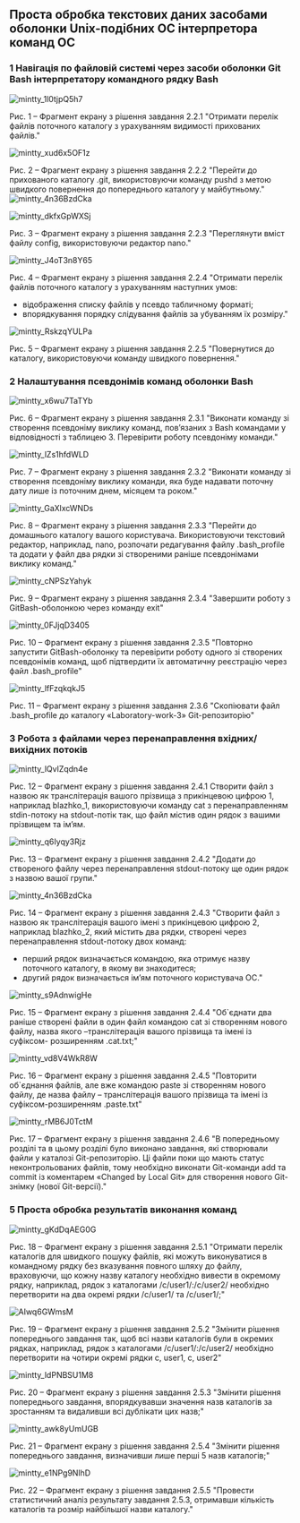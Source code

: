 ## Проста обробка текстових даних засобами оболонки Unix-подібних ОС інтерпретора команд ОС

### 1 Навігація по файловій системі через засоби оболонки Git Bash інтерпретатору командного рядку Bash

![mintty_1l0tjpQ5h7](https://user-images.githubusercontent.com/44908390/226974452-bb9e7207-cce3-4230-b9d5-b72be9289ea3.png)

Рис. 1 – Фрагмент екрану з рішення завдання 2.2.1 "Отримати перелік файлів поточного каталогу з урахуванням видимості
прихованих файлів."

![mintty_xud6x5OF1z](https://user-images.githubusercontent.com/44908390/226975847-412f8541-d083-4098-97b2-cbe356ef6f63.png)

Рис. 2 – Фрагмент екрану з рішення завдання 2.2.2 "Перейти до прихованого каталогу .git, використовуючи команду pushd з метою
швидкого повернення до попереднього каталогу у майбутньому."
![mintty_4n36BzdCka](https://user-images.githubusercontent.com/44908390/227003925-0d60972c-62a1-4b95-b3a9-5a16b80c8985.png)

![mintty_dkfxGpWXSj](https://user-images.githubusercontent.com/44908390/226976249-b7c9886f-212d-42a0-81d8-602d5ecefb27.png)

Рис. 3 – Фрагмент екрану з рішення завдання 2.2.3 "Переглянути вміст файлу config, використовуючи редактор nano."

![mintty_J4oT3n8Y65](https://user-images.githubusercontent.com/44908390/226977465-e1e59e84-c4e7-4744-9586-48d8136b87e4.png)

Рис. 4 – Фрагмент екрану з рішення завдання 2.2.4 "Отримати перелік файлів поточного каталогу з урахуванням наступних умов:
+ відображення списку файлів у псевдо табличному форматі;
+ впорядкування порядку слідування файлів за убуванням їх розміру."

![mintty_RskzqYULPa](https://user-images.githubusercontent.com/44908390/226977877-02535fea-929d-40ce-841f-94faaa05ee23.png)

Рис. 5 – Фрагмент екрану з рішення завдання 2.2.5 "Повернутися до каталогу, використовуючи команду швидкого повернення."

### 2 Налаштування псевдонімів команд оболонки Bash

![mintty_x6wu7TaTYb](https://user-images.githubusercontent.com/44908390/226979911-db32a11a-1935-4320-a30d-7ed736f2cc7b.png)

Рис. 6 – Фрагмент екрану з рішення завдання 2.3.1 "Виконати команду зі створення псевдоніму виклику команд, пов’язаних з Bash
командами у відповідності з таблицею 3. Перевірити роботу псевдоніму команди."

![mintty_lZs1hfdWLD](https://user-images.githubusercontent.com/44908390/226982958-30bf94c9-7a17-45d0-98cd-3a099bbd491b.png)

Рис. 7 – Фрагмент екрану з рішення завдання 2.3.2 "Виконати команду зі створення псевдоніму виклику команди, яка буде надавати
поточну дату лише із поточним днем, місяцем та роком."

![mintty_GaXlxcWNDs](https://user-images.githubusercontent.com/44908390/226988141-64a5296a-0740-41aa-8b9c-a196a363c81c.png)

Рис. 8 – Фрагмент екрану з рішення завдання 2.3.3 "Перейти до домашнього каталогу вашого користувача. Використовуючи
текстовий редактор, наприклад, nano, розпочати редагування файлу .bash_profile та додати у
файл два рядки зі створеними раніше псевдонімами виклику команд."

![mintty_cNPSzYahyk](https://user-images.githubusercontent.com/44908390/226988640-1fe5fe5d-5eb1-4886-9e13-c41796690f29.png)

Рис. 9 – Фрагмент екрану з рішення завдання 2.3.4 "Завершити роботу з GitBash-оболонкою через команду exit"

![mintty_0FJjqD3405](https://user-images.githubusercontent.com/44908390/226989219-d4931c2a-ad49-40d9-81d8-cf78bf2bbf8e.png)

Рис. 10 – Фрагмент екрану з рішення завдання 2.3.5 "Повторно запустити GitBash-оболонку та перевірити роботу одного зі створених
псевдонімів команд, щоб підтвердити їх автоматичну реєстрацію через файл .bash_profile"

![mintty_lfFzqkqkJ5](https://user-images.githubusercontent.com/44908390/226991010-ae0e543e-8332-465b-be7a-f1903ab7b60a.png)

Рис. 11 – Фрагмент екрану з рішення завдання 2.3.6 "Скопіювати файл .bash_profile до каталогу «Laboratory-work-3» Git-репозиторію"

### 3 Робота з файлами через перенаправлення вхідних/вихідних потоків

![mintty_lQvlZqdn4e](https://user-images.githubusercontent.com/44908390/227000898-0e3f3897-18a5-4a1c-998e-0fc542f54e78.png)

Рис. 12 – Фрагмент екрану з рішення завдання 2.4.1 Створити файл з назвою як транслітерація вашого прізвища з прикінцевою цифрою 1, наприклад blazhko_1, використовуючи команду cat з перенаправленням stdin-потоку на stdout-потік так, що файл містив один рядок з вашими прізвищем та ім’ям.

![mintty_q6Iyqy3Rjz](https://user-images.githubusercontent.com/44908390/227002078-57f95274-f9bd-4f7a-a2f5-723b6c15db09.png)

Рис. 13 – Фрагмент екрану з рішення завдання 2.4.2 "Додати до створеного файлу через перенаправлення stdout-потоку ще один
рядок з назвою вашої групи."

![mintty_4n36BzdCka](https://user-images.githubusercontent.com/44908390/227003988-0ebe0a29-5b29-4f81-b3a3-88942ca9e3de.png)

Рис. 14 – Фрагмент екрану з рішення завдання 2.4.3 "Створити файл з назвою як транслітерація вашого імені з прикінцевою цифрою
2, наприклад blazhko_2, який містить два рядки, створені через перенаправлення stdout-потоку
двох команд:
+ перший рядок визначається командою, яка отримує назву поточного каталогу, в якому ви знаходитеся;
+ другий рядок визначається ім’ям поточного користувача ОС."

![mintty_s9AdnwigHe](https://user-images.githubusercontent.com/44908390/227006477-8bfed74a-0b6d-420b-96cc-7137fad7afca.png)

Рис. 15 – Фрагмент екрану з рішення завдання 2.4.4 "Об`єднати два раніше створені файли в один файл командою cat зі створенням нового файлу, назва якого –транслітерація вашого прізвища та імені із суфіксом- розширенням .cat.txt;"

![mintty_vd8V4WkR8W](https://user-images.githubusercontent.com/44908390/227008927-57d944ee-91dc-4f80-a758-d1a83047e4b1.png)

Рис. 16 – Фрагмент екрану з рішення завдання 2.4.5 "Повторити об`єднання файлів, але вже командою paste зі створенням нового файлу, де назва файлу – транслітерація вашого прізвища та імені із суфіксом-розширенням .paste.txt"

![mintty_rMB6J0TctM](https://user-images.githubusercontent.com/44908390/227010484-f5281f2f-8bd5-414c-a5c4-19d298c8d009.png)

Рис. 17 – Фрагмент екрану з рішення завдання 2.4.6 "В попередньому розділі та в цьому розділі було виконано завдання, які створювали файли у каталозі Git-репозиторію. Ці файли поки що мають статус неконтрольованих файлів, тому необхідно виконати Git-команди add та commit із коментарем «Changed by Local Git» для створення нового Git-знімку (нової Git-версії)."

### 5 Проста обробка результатів виконання команд

![mintty_gKdDqAEG0G](https://user-images.githubusercontent.com/44908390/227014919-2c771b82-b91f-4d67-a21f-852dcc79f66d.png)

Рис. 18 – Фрагмент екрану з рішення завдання 2.5.1 "Отримати перелік каталогів для швидкого пошуку файлів, які можуть виконуватися в командному рядку без вказування повного шляху до файлу, враховуючи, що кожну назву каталогу необхідно вивести в окремому рядку, наприклад, рядок з каталогами /c/user1/:/c/user2/ необхідно перетворити на два окремі рядки /c/user1/ та /c/user1/;"

![AIwq6GWmsM](https://user-images.githubusercontent.com/44908390/227016828-05b08234-fde8-4936-838b-82334e985e61.png)

Рис. 19 – Фрагмент екрану з рішення завдання 2.5.2 "Змінити рішення попереднього завдання так, щоб всі назви каталогів були в окремих рядках, наприклад, рядок з каталогами /c/user1/:/c/user2/ необхідно перетворити на чотири окремі рядки c, user1, c, user2"

![mintty_ldPNBSU1M8](https://user-images.githubusercontent.com/44908390/227018033-cdbe502e-22ca-41cd-8dec-bd347004278b.png)

Рис. 20 – Фрагмент екрану з рішення завдання 2.5.3 "Змінити рішення попереднього завдання, впорядкувавши значення назв каталогів за зростанням та видаливши всі дублікати цих назв;"

![mintty_awk8yUmUGB](https://user-images.githubusercontent.com/44908390/227018589-af8dc9f4-b29b-4f1b-b934-d95c65b1335f.png)

Рис. 21 – Фрагмент екрану з рішення завдання 2.5.4 "Змінити рішення попереднього завдання, визначивши лише перші 5 назв
каталогів;"

![mintty_e1NPg9NlhD](https://user-images.githubusercontent.com/44908390/227019361-738bc0e8-4940-42ad-ad12-9efe264c826f.png)

Рис. 22 – Фрагмент екрану з рішення завдання 2.5.5 "Провести статистичний аналіз результату завдання 2.5.3, отримавши кількість
каталогів та розмір найбільшої назви каталогу."


